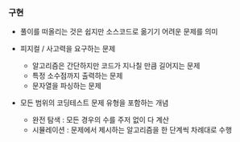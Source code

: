 ### 구현

- 풀이를 떠올리는 것은 쉽지만 소스코드로 옮기기 어려운 문제를 의미
- 피지컬 / 사고력을 요구하는 문제
  - 알고리즘은 간단하지만 코드가 지나칠 만큼 길어지는 문제
  - 특정 소수점까지 출력하는 문제
  - 문자열을 파싱하는 문제
    
- 모든 범위의 코딩테스트 문제 유형을 포함하는 개념
    - 완전 탐색 : 모든 경우의 수를 주저 없이 다 계산
    - 시뮬레이션 : 문제에서 제시하는 알고리즘을 한 단계씩 차례대로 수행